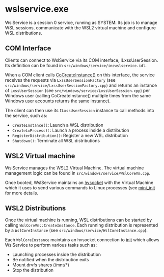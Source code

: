 # wslservice.exe

WslService is a session 0 service, running as SYSTEM. Its job is to manage WSL sessions, communicate with the WSL2 virtual machine and configure WSL distributions. 

## COM Interface

Clients can connect to WslService via its COM interface, ILxssUserSession. Its definition can be found in `src/windows/service/incwslservice.idl`.

When a COM client calls [CoCreateInstance()](https://learn.microsoft.com/windows/win32/api/combaseapi/nf-combaseapi-cocreateinstance) on this interface, the service receives the requests via `LxssUserSessionFactory` (see `src/windows/service/LxssUserSessionFactory.cpp`) and returns an instance of `LxssUserSession` (see `src/windows/service/LxssUserSession.cpp`) per Windows user (calling CoCreateInstance() multiple times from the same Windows user accounts returns the same instance).

The client can then use its `ILxssUserSession` instance to call methods into the service, such as:

- `CreateInstance()`: Launch a WSL distribution
- `CreateLxProcess()`: Launch a process inside a distribution
- `RegisterDistribution()`: Register a new WSL distribution
- `Shutdown()`: Terminate all WSL distributions

## WSL2 Virtual machine

WslService manages the WSL2 Virtual Machine. The virtual machine management logic can be found in `src/windows/service/WslCoreVm.cpp`. 

Once booted, WslService maintains an [hvsocket](https://learn.microsoft.com/virtualization/hyper-v-on-windows/user-guide/make-integration-service) with the Virtual Machine which it uses to send various commands to Linux processes (see [mini_init](mini_init.md) for more details. 

## WSL2 Distributions 

Once the virtual machine is running, WSL distributions can be started by calling `WslCoreVm::CreateInstance`. Each running distribution is represented by a `WslCoreInstance` (see `src/windows/service/WslCoreInstance.cpp`).

Each `WslCoreInstance` maintains an hvsocket connection to [init](init.md) which allows WslService to perform various tasks such as:

- Launching processes inside the distribution
- Be notified when the distribution exits
- Mount drvfs shares (/mnt/*)
- Stop the distribution